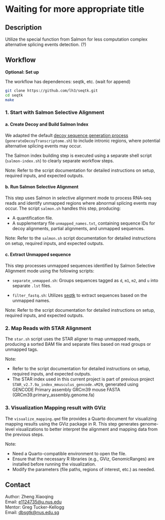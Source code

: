 # Waiting for more appropriate title

## Description

Utilize the special function from Salmon for less computation complex alternative splicing events detection. (?)

## Workflow
**Optional: Set up**

The workflow has dependences: seqtk, etc. (wait for append)
```bash
git clone https://github.com/lh3/seqtk.git
cd seqtk
make
```

### 1. Start with Salmon Selective Alignment

#### a. Create Decoy and Build Salmon Index

We adapted the default [decoy sequence generation process](https://github.com/COMBINE-lab/SalmonTools/blob/master/scripts/generateDecoyTranscriptome.sh) (`generateDecoyTranscriptome.sh`) to include intronic regions, where potential alternative splicing events may occur.  

The Salmon index building step is executed using a separate shell script (`salmon-index.sh`) to clearly separate workflow steps.

Note: Refer to the script documentation for detailed instructions on setup, required inputs, and expected outputs.

#### b. Run Salmon Selective Alignment

This step uses Salmon in selective alignment mode to process RNA-seq reads and identify unmapped regions where abnormal splicing events may occur. The script `salmon.sh` handles this step, producing:  
- A quantification file.  
- A supplementary file `unmapped_names.txt`, containing sequence IDs for decoy alignments, partial alignments, and unmapped sequences.  

Note: Refer to the `salmon.sh` script documentation for detailed instructions on setup, required inputs, and expected outputs.

#### c. Extract Unmapped sequence

This step processes unmapped sequences identified by Salmon Selective Alignment mode using the following scripts:

- `separate_unmapped.sh`: Groups sequences tagged as `d`, `m1`, `m2`, and `u` into separate `.lst` files.

- `filter_fastq.sh`: Utilizes [seqtk](https://github.com/lh3/seqtk) to extract sequences based on the unmapped names.

Note: Refer to the script documentation for detailed instructions on setup, required inputs, and expected outputs.

### 2. Map Reads with STAR Alignment

The `star.sh` script uses the STAR aligner to map unmapped reads, producing a sorted BAM file and separate files based on read groups or unmapped tags.

Note: 
- Refer to the script documentation for detailed instructions on setup, required inputs, and expected outputs.
- The STAR index used in this current project is part of previous project `STAR_v2.7.9a_index_mmusculus_gencode.vM29`, generated using GENCODE Primary assembly GRCm39 mouse FASTA (GRCm39.primary_assembly.genome.fa)

### 3. Visualization Mapping result with GViz

The `visualize_mapping.qmd` file provides a Quarto document for visualizing mapping results using the GViz package in R. This step generates genome-level visualizations to better interpret the alignment and mapping data from the previous steps.  

Note:
- Need a Quarto-compatible environment to open the file.
- Ensure that the necessary R libraries (e.g., GViz, GenomicRanges) are installed before running the visualization.
- Modify the parameters (file paths, regions of interest, etc.) as needed.

## Contact
Author: Zheng Xiaoqing  
Email: e1124735@u.nus.edu  
Mentor: Greg Tucker-Kellogg  
Email: dbsgtk@nus.edu.sg  
